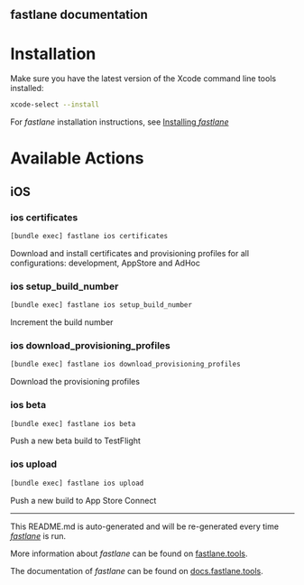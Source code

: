 fastlane documentation
----

# Installation

Make sure you have the latest version of the Xcode command line tools installed:

```sh
xcode-select --install
```

For _fastlane_ installation instructions, see [Installing _fastlane_](https://docs.fastlane.tools/#installing-fastlane)

# Available Actions

## iOS

### ios certificates

```sh
[bundle exec] fastlane ios certificates
```

Download and install certificates and provisioning profiles for all configurations: development, AppStore and AdHoc

### ios setup_build_number

```sh
[bundle exec] fastlane ios setup_build_number
```

Increment the build number

### ios download_provisioning_profiles

```sh
[bundle exec] fastlane ios download_provisioning_profiles
```

Download the provisioning profiles

### ios beta

```sh
[bundle exec] fastlane ios beta
```

Push a new beta build to TestFlight

### ios upload

```sh
[bundle exec] fastlane ios upload
```

Push a new build to App Store Connect

----

This README.md is auto-generated and will be re-generated every time [_fastlane_](https://fastlane.tools) is run.

More information about _fastlane_ can be found on [fastlane.tools](https://fastlane.tools).

The documentation of _fastlane_ can be found on [docs.fastlane.tools](https://docs.fastlane.tools).
